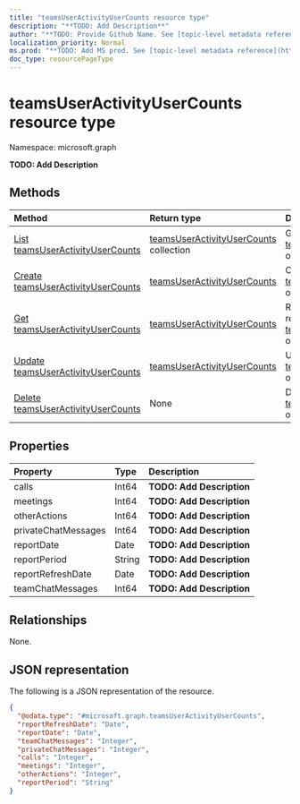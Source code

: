 ```yaml
---
title: "teamsUserActivityUserCounts resource type"
description: "**TODO: Add Description**"
author: "**TODO: Provide Github Name. See [topic-level metadata reference](https://msgo.azurewebsites.net/add/document/guidelines/metadata.html#topic-level-metadata)**"
localization_priority: Normal
ms.prod: "**TODO: Add MS prod. See [topic-level metadata reference](https://msgo.azurewebsites.net/add/document/guidelines/metadata.html#topic-level-metadata)**"
doc_type: resourcePageType
---
```


# teamsUserActivityUserCounts resource type

Namespace: microsoft.graph

**TODO: Add Description**

## Methods
|Method|Return type|Description|
|:---|:---|:---|
|[List teamsUserActivityUserCounts](../api/teamsuseractivityusercounts-list.md)|[teamsUserActivityUserCounts](../resources/teamsuseractivityusercounts.md) collection|Get a list of the [teamsUserActivityUserCounts](../resources/teamsuseractivityusercounts.md) objects and their properties.|
|[Create teamsUserActivityUserCounts](../api/teamsuseractivityusercounts-create.md)|[teamsUserActivityUserCounts](../resources/teamsuseractivityusercounts.md)|Create a new [teamsUserActivityUserCounts](../resources/teamsuseractivityusercounts.md) object.|
|[Get teamsUserActivityUserCounts](../api/teamsuseractivityusercounts-get.md)|[teamsUserActivityUserCounts](../resources/teamsuseractivityusercounts.md)|Read the properties and relationships of a [teamsUserActivityUserCounts](../resources/teamsuseractivityusercounts.md) object.|
|[Update teamsUserActivityUserCounts](../api/teamsuseractivityusercounts-update.md)|[teamsUserActivityUserCounts](../resources/teamsuseractivityusercounts.md)|Update the properties of a [teamsUserActivityUserCounts](../resources/teamsuseractivityusercounts.md) object.|
|[Delete teamsUserActivityUserCounts](../api/teamsuseractivityusercounts-delete.md)|None|Deletes a [teamsUserActivityUserCounts](../resources/teamsuseractivityusercounts.md) object.|

## Properties
|Property|Type|Description|
|:---|:---|:---|
|calls|Int64|**TODO: Add Description**|
|meetings|Int64|**TODO: Add Description**|
|otherActions|Int64|**TODO: Add Description**|
|privateChatMessages|Int64|**TODO: Add Description**|
|reportDate|Date|**TODO: Add Description**|
|reportPeriod|String|**TODO: Add Description**|
|reportRefreshDate|Date|**TODO: Add Description**|
|teamChatMessages|Int64|**TODO: Add Description**|

## Relationships
None.

## JSON representation
The following is a JSON representation of the resource.
<!-- {
  "blockType": "resource",
  "keyProperty": "id",
  "@odata.type": "microsoft.graph.teamsUserActivityUserCounts",
  "baseType": "",
  "openType": false
}
-->
``` json
{
  "@odata.type": "#microsoft.graph.teamsUserActivityUserCounts",
  "reportRefreshDate": "Date",
  "reportDate": "Date",
  "teamChatMessages": "Integer",
  "privateChatMessages": "Integer",
  "calls": "Integer",
  "meetings": "Integer",
  "otherActions": "Integer",
  "reportPeriod": "String"
}
```

